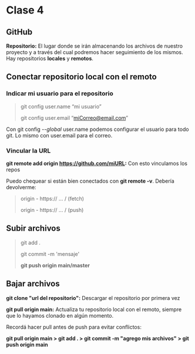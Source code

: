# Clase 4

## GitHub

**Repositorio:** El lugar donde se irán almacenando los archivos de nuestro proyecto y a través del cual podremos hacer seguimiento de los mismos. Hay repositorios **locales** y **remotos**.

##  Conectar repositorio local con el remoto

### Indicar mi usuario para el repositorio

>git config user.name “mi usuario”
>
>git config user.email “miCorreo@email.com”

Con git config *--global* user.name podemos configurar el usuario para todo git. Lo mismo con user.email para el correo.

### Vincular la URL

**git remote add origin https://github.com/miURL:** Con esto vinculamos los repos

Puedo chequear si están bien conectados con **git remote -v**. Debería devolverme:

>origin - https:// ... / (fetch)
>
>origin - https:// ... / (push)

## Subir archivos

>git add .
>
>git commit -m 'mensaje'
>
>**git push origin main/master**

## Bajar archivos

**git clone "url del repositorio":** Descargar el repositorio por primera vez

**git pull origin main:** Actualiza tu repositorio local con el remoto, siempre que lo hayamos clonado en algún momento.

Recordá hacer pull antes de push para evitar conflictos:

**git pull origin main > git add . > git commit -m "agrego mis archivos" > git push origin main**

